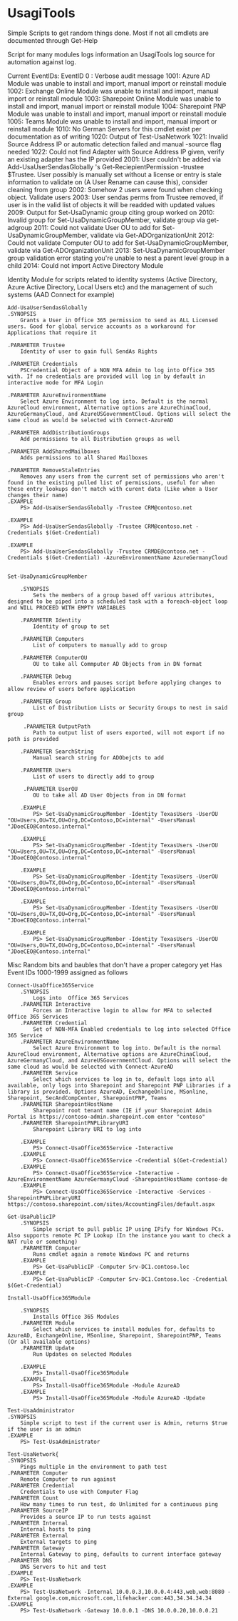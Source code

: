 # UsagiTools
Simple Scripts to get random things done. Most if not all cmdlets are documented through Get-Help

Script for many modules logs information an UsagiTools log source for automation against log. 

Current EventIDs:
		EventID
		0   : Verbose audit message
		1001: Azure AD Module was unable to install and import, manual import or reinstall module
		1002: Exchange Online Module was unable to install and import, manual import or reinstall module
		1003: Sharepoint Online Module was unable to install and import, manual import or reinstall module
		1004: Sharepoint PNP Module was unable to install and import, manual import or reinstall module
		1005: Teams Module was unable to install and import, manual import or reinstall module
		1010: No German Servers for this cmdlet exist per documentation as of writing
		1020: Output of Test-UsaNetwork
		1021: Invalid Source Address IP or automatic detection failed and manual -source flag needed
		1022: Could not find Adapter with Source Address IP given, verify an existing adapter has the IP provided
		2001: User couldn't be added via Add-UsaUserSendasGlobally 's Get-ReciepientPermission -trustee $Trustee. User possibly is manually set without a license or entry is stale information to validate on (A User Rename can cause this), consider cleaning from group
		2002: Somehow 2 users were found when checking object. Validate users
		2003: User sendas perms from Trustee removed, if user is in the valid list of objects it will be readded with updated values
		2009: Output for Set-UsaDynamic group citing group worked on
		2010: Invalid group for Set-UsaDynamicGroupMember, validate group via get-adgroup
		2011: Could not validate User OU to add for Set-UsaDynamicGroupMember, validate via Get-ADOrganizationUnit
		2012: Could not validate Computer OU to add for Set-UsaDynamicGroupMember, validate via Get-ADOrganizationUnit
		2013: Set-UsaDynamicGroupMember group validation error stating you're unable to nest a parent level group in a child
		2014: Could not import Active Directory Module

Identity
	Module for scripts related to identity systems (Active Directory, Azure Active Directory, Local Users etc) and the management of such systems (AAD Connect for example)
	
	Add-UsaUserSendasGlobally
    .SYNOPSIS
        Grants a User in Office 365 permission to send as ALL Licensed users. Good for global service accounts as a workaround for Applications that require it

    .PARAMETER Trustee
        Identity of user to gain full SendAs Rights

    .PARAMETER Credentials
        PSCredential Object of a NON MFA Admin to log into Office 365 with. If no credentials are provided will log in by default in interactive mode for MFA Login

    .PARAMETER AzureEnvironmentName
        Select Azure Environment to log into. Default is the normal AzureCloud environment, Alternative options are AzureChinaCloud, AzureGermanyCloud, and AzureUSGovernmentCloud. Options will select the same cloud as would be selected with Connect-AzureAD

    .PARAMETER AddDistributionGroups
        Add permissions to all Distribution groups as well

    .PARAMETER AddSharedMailboxes
        Adds permissions to all Shared Mailboxes

    .PARAMETER RemoveStaleEntries
        Removes any users from the current set of permissions who aren't found in the existing pulled list of permissions, useful for when these entry lookups don't match with curent data (Like when a User changes their name)
    .EXAMPLE
        PS> Add-UsaUserSendasGlobally -Trustee CRM@contoso.net

    .EXAMPLE
        PS> Add-UsaUserSendasGlobally -Trustee CRM@contoso.net -Credentials $(Get-Credential)

    .EXAMPLE
        PS> Add-UsaUserSendasGlobally -Trustee CRMDE@contoso.net -Credentials $(Get-Credential) -AzureEnvironmentName AzureGermanyCloud


	Set-UsaDynamicGroupMember

		.SYNOPSIS
			Sets the members of a group based off various attributes, designed to be piped into a scheduled task with a foreach-object loop and WILL PROCEED WITH EMPTY VARIABLES

		.PARAMETER Identity
			Identity of group to set

		.PARAMETER Computers
			List of computers to manually add to group

		.PARAMETER ComputerOU
			OU to take all Commputer AD Objects from in DN format

		.PARAMETER Debug
			Enables errors and pauses script before applying changes to allow review of users before application

		.PARAMETER Group
			List of Distribution Lists or Security Groups to nest in said group

		 .PARAMETER OutputPath
			Path to output list of users exported, will not export if no path is provided

		.PARAMETER SearchString
			Manual search string for ADObejcts to add

		.PARAMETER Users
			List of users to directly add to group

		 .PARAMETER UserOU
			OU to take all AD User Objects from in DN format

		.EXAMPLE
			PS> Set-UsaDynamicGroupMember -Identity TexasUsers -UserOU "OU=Users,OU=TX,OU=Org,DC=Contoso,DC=internal" -UsersManual "JDoeCEO@Contoso.internal"

		.EXAMPLE
			PS> Set-UsaDynamicGroupMember -Identity TexasUsers -UserOU "OU=Users,OU=TX,OU=Org,DC=Contoso,DC=internal" -UsersManual "JDoeCEO@Contoso.internal"

		.EXAMPLE
			PS> Set-UsaDynamicGroupMember -Identity TexasUsers -UserOU "OU=Users,OU=TX,OU=Org,DC=Contoso,DC=internal" -UsersManual "JDoeCEO@Contoso.internal"

		.EXAMPLE
			PS> Set-UsaDynamicGroupMember -Identity TexasUsers -UserOU "OU=Users,OU=TX,OU=Org,DC=Contoso,DC=internal" -UsersManual "JDoeCEO@Contoso.internal"

		.EXAMPLE
			PS> Set-UsaDynamicGroupMember -Identity TexasUsers -UserOU "OU=Users,OU=TX,OU=Org,DC=Contoso,DC=internal" -UsersManual "JDoeCEO@Contoso.internal"

  
Misc
	Random bits and baubles that don't have a proper category yet
	Has Event IDs 1000-1999 assigned as follows
	
	Connect-UsaOffice365Service
		.SYNOPSIS
			Logs into  Office 365 Services
		.PARAMETER Interactive
			Forces an Interactive login to allow for MFA to selected Office 365 Services
		.PARAMETER Credential
			Set of NON-MFA Enabled credentials to log into selected Office 365 Service
		.PARAMETER AzureEnvironmentName
			Select Azure Environment to log into. Default is the normal AzureCloud environment, Alternative options are AzureChinaCloud, AzureGermanyCloud, and AzureUSGovernmentCloud. Options will select the same cloud as would be selected with Connect-AzureAD
		.PARAMETER Service
			Select which services to log in to, default logs into all available, only logs into Sharepoint and Sharepoint PNP Libraries if a library is provided. Options AzureAD, ExchangeOnline, MSonline, Sharepoint, SecAndCompCenter, SharepointPNP, Teams
		.PARAMETER SharepointHostName
			Sharepoint root tenant name (IE if your Sharepoint Admin Portal is https://contoso-admin.sharepoint.com enter "contoso"
		.PARAMETER SharepointPNPLibraryURI
			Sharepoint Library URI to log into

		.EXAMPLE
			PS> Connect-UsaOffice365Service -Interactive
		.EXAMPLE
			PS> Connect-UsaOffice365Service -Credential $(Get-Credential)
		.EXAMPLE
			PS> Connect-UsaOffice365Service -Interactive -AzureEnvironmentName AzureGermanyCloud -SharepointHostName contoso-de
		.EXAMPLE
			PS> Connect-UsaOffice365Service -Interactive -Services -SharepointPNPLibraryURI https://contoso.sharepoint.com/sites/AccountingFiles/default.aspx

	Get-UsaPublicIP
		.SYNOPSIS
			Simple script to pull public IP using IPify for Windows PCs. Also supports remote PC IP Lookup (In the instance you want to check a NAT rule or something)
		.PARAMETER Computer
			Runs cmdlet again a remote Windows PC and returns
		.EXAMPLE
			PS> Get-UsaPublicIP -Computer Srv-DC1.contoso.loc
		.EXAMPLE
			PS> Get-UsaPublicIP -Computer Srv-DC1.Contoso.loc -Credential $(Get-Credential)

	Install-UsaOffice365Module
    
		.SYNOPSIS
			Installs Office 365 Modules
		.PARAMETER Module
			Select which services to install modules for, defaults to AzureAD, ExchangeOnline, MSonline, Sharepoint, SharepointPNP, Teams (Or all available options)
		.PARAMETER Update
			Run Updates on selected Modules

		.EXAMPLE
			PS> Install-UsaOffice365Module
		.EXAMPLE
			PS> Install-UsaOffice365Module -Module AzureAD
		.EXAMPLE
			PS> Install-UsaOffice365Module -Module AzureAD -Update

	Test-UsaAdministrator
    .SYNOPSIS
        Simple script to test if the current user is Admin, returns $true if the user is an admin
    .EXAMPLE
        PS> Test-UsaAdministrator

	Test-UsaNetwork{
    .SYNOPSIS
        Pings multiple in the environment to path test
    .PARAMETER Computer
        Remote Computer to run against
    .PARAMETER Credential
        Credentials to use with Computer Flag
    .PARAMETER Count
        How many times to run test, do Unlimited for a continuous ping
    .PARAMETER SourceIP
        Provides a source IP to run tests against
    .PARAMETER Internal
        Internal hosts to ping
    .PARAMETER External
        External targets to ping
    .PARAMETER Gateway
        Internal Gateway to ping, defaults to current interface gateway
    .PARAMETER DNS
        DNS Servers to hit and test
    .EXAMPLE
        PS> Test-UsaNetwork
    .EXAMPLE
        PS> Test-UsaNetwork -Internal 10.0.0.3,10.0.0.4:443,web,web:8080 -External google.com,microsoft.com,lifehacker.com:443,34.34.34.34
    .EXAMPLE
        PS> Test-UsaNetwork -Gateway 10.0.0.1 -DNS 10.0.0.20,10.0.0.21

